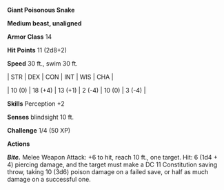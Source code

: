 **Giant Poisonous Snake**

**Medium beast, unaligned**

**Armor Class** 14

**Hit Points** 11 (2d8+2)

**Speed** 30 ft., swim 30 ft.

|   STR   |   DEX   |   CON   |   INT   |   WIS   |   CHA   |
  
| 10 (0) | 18 (+4) | 13 (+1) | 2 (-4) | 10 (0) | 3 (-4) |

**Skills** Perception +2

**Senses** blindsight 10 ft.

**Challenge** 1/4 (50 XP)

**Actions**

***Bite.*** Melee Weapon Attack: +6 to hit, reach 10 ft., one target. Hit: 6 (1d4 + 4) piercing damage, and the target must make a DC 11 Constitution saving throw, taking 10 (3d6) poison damage on a failed save, or half as much damage on a successful one.

